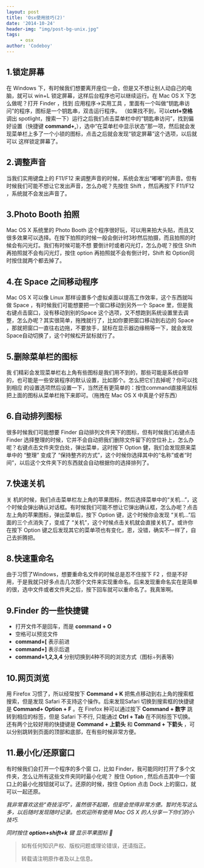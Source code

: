 ```yaml
---
layout: post
title: 'Osx使用技巧(2)'
date: '2014-10-24'
header-img: "img/post-bg-unix.jpg"
tags:
     - osx
author: 'Codeboy'
---
```


1.锁定屏幕
----

在 Windows 下，有时候我们想要离开座位一会，但是又不想让别人动自己的电脑，就可以 win+L 锁定屏幕，这样后台程序也可以继续运行。在 Mac OS X 下怎么做呢？打开 Finder ，找到 应用程序->实用工具 ，里面有一个叫做“钥匙串访问”的程序，图标是一个钥匙串，双击运行程序。 （如果找不到，可以**ctrl+空格** 调出 spotlight，搜索一下）运行之后我们点击菜单栏中的“钥匙串访问”，找到偏好设置（快捷键 **command+,**），选中“在菜单栏中显示状态”那一项，然后就会发现菜单栏上多了一个小锁的图标，点击之后就会发现“锁定屏幕”这个选项，以后就可以 这样锁定屏幕了。

2.调整声音
----

当我们实用键盘上的 F11/F12 来调整声音的时候，系统会发出“嘟嘟”的声音。但有时候我们可能不想让它发出声音，怎么办呢？先按住 Shift ，然后再按下 F11/F12 ，系统就不会发出声音了。

3.Photo Booth 拍照
----

Mac OS X 系统里的 Photo Booth 这个程序很好玩，可以用来拍大头贴，而且又很多效果可以选择。在按下拍照的时候一般会倒计时3秒然后拍摄，而且拍照的时候会有闪光灯。我们有时候可能不想 要倒计时或者闪光灯，怎么办呢？按住 Shift 再拍照就不会有闪光灯，按住 option 再拍照就不会有倒计时，Shift 和 Option同时按住就两个都去掉了。

4.在 Space 之间移动程序
----

Mac OS X 可以像 Linux 那样设置多个虚拟桌面以提高工作效率，这个东西就叫做 Space ，有时候我们可能想要把一个窗口移动到另外一个 Space 里，但是我右键点击窗口，没有移动到别的Space 这个选项，又不想跑到系统设置里去调整，怎么办呢？其实很简单，拖拽就行了，比如你要把窗口移动到右边的 Space ，那就把窗口一直往右边拖，不要放手，鼠标在显示器边缘稍等一下，就会发现Space自动切换了，这个时候松开鼠标就行了。

5.删除菜单栏的图标
----

我 们精彩会发现菜单栏右上角有些图标是我们用不到的，那些可能是系统自带的，也可能是一些安装程序的默认设置，比如那个。怎么把它们去掉呢？你可以找到相应 的设置选项然后设置一下，当然还有更简单的：按住command直接用鼠标把上面的图标从菜单栏拖下来即可。（拖拽在 Mac OS X 中真是个好东西）

6.自动排列图标
----

很多时候我们可能想要 Finder 自动排列文件夹下的图标，但有时候我们右键点击 Finder 选择整理的时候，它并不会自动把我们删除文件留下的空位补上，怎么办呢？右键点击文件夹空白处，弹出菜单，这时按下 Option 健，我们会发现原来菜单中的 “整理” 变成了 “保持整齐的方式”，这个时候你选择其中的“名称”或者“时间”，以后这个文件夹下的东西就会自动根据你的选择排列了。

7.快速关机
----

关 机的时候，我们点击菜单栏左上角的苹果图标，然后选择菜单中的“关机…”，这个时候会弹出确认对话框。有时候我们可能不想让它弹出确认框，怎么办呢？点击 左上角的苹果图标，弹出菜单后，按下 Option 键，这个时候你会发现 “关机…”后面的三个点消失了，变成了 “关机”，这个时候点击关机就会直接关机了。或许你在按下 Option 键之后发现其它的菜单项也有变化，恩，没错，确实不一样了，自己去折腾把。

8.快速重命名
----

由于习惯了Windows，想要重命名文件的时候总是忍不住按下 F2 ，但是不好用，于是我就只好多点击几次那个文件来实现重命名。后来发现重命名实在是简单的很，选中文件或者文件夹之后，按下回车就可以重命名了。我真笨啊。

9.Finder 的一些快捷键
----

- 打开文件不是回车，而是 **command + O**
- 空格可以预览文件
- **command+[** 表示前进
- **command+]** 表示后退
- **command+1,2,3,4** 分别切换到4种不同的浏览方式（图标÷列表等)

10.网页浏览
-----

用 Firefox 习惯了，所以经常按下 **Command + K** 把焦点移动到右上角的搜索框搜索，但是发现 Safari 不支持这个操作。后来发现Safari 切换到搜索框的快捷键是 **Command+ Option + F** 。在 Firefox 种可以通过按下 **Command + 数字** 跳转到相应的标签，但是 Safari 下不行, 只能通过 **Ctrl + Tab** 在不同标签下切换。还有两个比较好用的快捷键是 **Command + 上箭头** 和 **Command + 下箭头** ，可以分别跳转到页面的顶部和底部，在有些时候非常方便。

11.最小化/还原窗口
----

有时候我们会打开一个程序的多个窗 口，比如 Finder，我可能同时打开了多个文件夹，怎么让所有这些文件夹同时最小化呢？ 按住 Option , 然后点击其中一个窗口上的最小化按钮就可以了。还原的时候，按住 Option 点击 Dock 上的窗口，就可以一起还原。


*我非常喜欢这些“奇技淫巧”，虽然很不起眼，但是会觉得非常方便。暂时先写这么多，以后随时发现随时记录。也欢迎所有使用 Mac OS X 的人分享一下你们的小技巧.*

*同时按住 __option+shift+k__ 键 显示苹果图标 *


> 如有任何知识产权、版权问题或理论错误，还请指正。
>
> 转载请注明原作者及以上信息。
